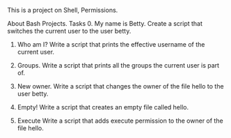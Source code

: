 This is a project on Shell, Permissions.

About Bash Projects.
Tasks 
0. My name is Betty.
   Create a script that switches the current user to the user betty.

1. Who am I?
   Write a script that prints the effective username of the current user.

2. Groups.
   Write a script that prints all the groups the current user is part of.

3. New owner.
   Write a script that changes the owner of the file hello to the user betty.

4. Empty!
   Write a script that creates an empty file called hello.

5. Execute
   Write a script that adds execute permission to the owner of the file hello.
   
   
   
